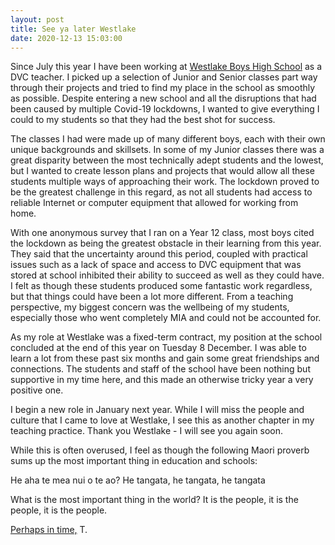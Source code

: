 ```yaml
---
layout: post
title: See ya later Westlake
date: 2020-12-13 15:03:00
---
```


Since July this year I have been working at [Westlake Boys High School](https://westlake.school.nz) as a DVC teacher. I picked up a selection of Junior and Senior classes part way through their projects and tried to find my place in the school as smoothly as possible. Despite entering a new school and all the disruptions that had been caused by multiple Covid-19 lockdowns, I wanted to give everything I could to my students so that they had the best shot for success.

The classes I had were made up of many different boys, each with their own unique backgrounds and skillsets. In some of my Junior classes there was a great disparity between the most technically adept students and the lowest, but I wanted to create lesson plans and projects that would allow all these students multiple ways of approaching their work. The lockdown proved to be the greatest challenge in this regard, as not all students had access to reliable Internet or computer equipment that allowed for working from home. 

With one anonymous survey that I ran on a Year 12 class, most boys cited the lockdown as being the greatest obstacle in their learning from this year. They said that the uncertainty around this period, coupled with practical issues such as a lack of space and access to DVC equipment that was stored at school inhibited their ability to succeed as well as they could have. I felt as though these students produced some fantastic work regardless, but that things could have been a lot more different. From a teaching perspective, my biggest concern was the wellbeing of my students, especially those who went completely MIA and could not be accounted for.

As my role at Westlake was a fixed-term contract, my position at the school concluded at the end of this year on Tuesday 8 December. I was able to learn a lot from these past six months and gain some great friendships and connections. The students and staff of the school have been nothing but supportive in my time here, and this made an otherwise tricky year a very positive one.

I begin a new role in January next year. While I will miss the people and culture that I came to love at Westlake, I see this as another chapter in my teaching practice. Thank you Westlake - I will see you again soon.

While this is often overused, I feel as though the following Maori proverb sums up the most important thing in education and schools:

He aha te mea nui o te ao?
He tangata, he tangata, he tangata

What is the most important thing in the world?
It is the people, it is the people, it is the people.

[Perhaps in time,](https://www.are.na/block/9360647)
T.
